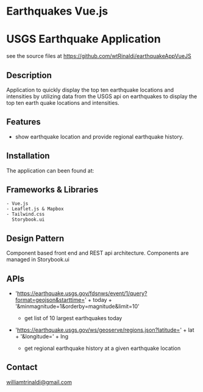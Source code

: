# Earthquakes Vue.js

# USGS Earthquake Application

see the source files at https://github.com/wtRinaldi/earthquakeAppVueJS

## Description

Application to quickly display the top ten earthquake locations and intensities by utilizing data from the USGS api on earthquakes to display the top ten earth quake locations and intensities. 

## Features

- show earthquake location and provide regional earthquake history.

## Installation

The application can been found at:

## Frameworks & Libraries
	
	- Vue.js
	- Leaflet.js & Mapbox
	- Tailwind.css
	  Storybook.ui

## Design Pattern

Component based front end and REST api architecture.  Components are managed in Storybook.ui

## APIs

* 'https://earthquake.usgs.gov/fdsnws/event/1/query?format=geojson&starttime=' + today + '&minmagnitude=1&orderby=magnitude&limit=10'
	- get list of 10 largest earthquakes today

* 'https://earthquake.usgs.gov/ws/geoserve/regions.json?latitude=' + lat + '&longitude=' + lng
	- get regional earthquake history at a given earthquake location

## Contact

williamtrinaldi@gmail.com

